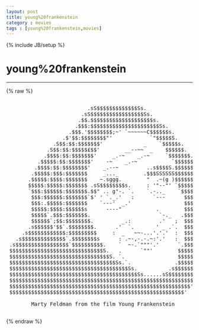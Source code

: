 ```yaml
---
layout: post
title: young%20frankenstein
category : movies
tags : [young%20frankenstein,movies]
---
```

{% include JB/setup %}
# young%20frankenstein
---
{% raw %}
<pre>

                          .sS$$$$$$$$$$$$$Ss.
                        .sS$$$$$$$$$$$$$$$$$Ss.
                       .$$.$$$$$$$$$$$$$$$$$$$$s.
                      .$$$:$$$$$$$$$$$$$$$$$$$$$$Ss.
                    .$$$.&#039;$$$$$$$$;~&#039; `~~~~~~C$$$$$$s.
                  .$&#039;$$:$$$$$$$$&quot;&#039;            `&quot;$$$$$S.
               .S$$:$$:$$$$$$$&#039;             _    `$$$$$s.
             .S$$:$$:$$$$$£$$&#039;        __--~~  _    $$$$$$.
            .$$$$:$$:$$$$$$$&#039;     _.-~    _.-~     `$$$$$$$.
          .$$$$$:$$:$$$$$$$&#039;    -~    _.-~           `$$$$$$.
         .$$$$:$$:$$$$$$$$&#039;    _.--~         ..s$$$$S.$$$$$$$s.
        .$$$$$:$$$:$$$$$$$     _..._        .$$$SSSSSS$$$$$$$$$.
       .$$$$$:$$$$:$$$$$$$    ~.sggg.        &quot;  .~(g )$$$$$$$$$$.
       $$$$$:$$$$$:$$$$$$$ .sS$$$$$$$$s.     : &#039;&quot;--&quot;&#039; `$$$$$$$$$$.
       `$$$:$$$$$$:$$$$$$$.$$&quot; .. g&quot;-. `.    `.-.._    `$$$$$$$$$$
        $$$:$$$$$$:$$$$$$$`$&#039; &#039; `._.&#039;   :      `---      $$$$$$$$$.
        $$$:.$$$$$:$$$$$$$    `---&#039;  _.&#039;                 $$$$$$$$$$$.
        $$$$$:$$$$:$$$$$$s      ----&quot;           .        $$$$$$$$$$$$.
        $$$$$`.$$$:$$$$$$$.                      `-._   .$$$$$$$$$$$$$$Sss.
        $$$$$$`;$$:$$$$$$$$.         _.:         .&#039;   ;  $$$$$$$$$$$$$$$$$$$.
       .s$$$$$$&#039;$$`.$$$$$$$$.      .&#039;  `.       &#039; _ .`.  $$$$$$$$$$$$$$$$$$$$Ss.
     .s$$$$$$$$$$$$:$$$$$$$$$     :  _   ~~-...&#039;.&#039;.&#039;  :  $$$$$$$$$$$$$$$$$$$$$$$
   .s$$$$$$$$$$$$$$`.$$$$$$$$s      : .~-,-.-.~:&#039;.&#039;   :  $$$$$$$$$$$$$$$$$$$$$$
 .s$$$$$$$$$$$$$$$$$`$$$$$$$$$$.    `  ~-.`&quot;&quot;&quot;&#039;.&#039;      `.$$$$$$$$$$$$$$$$$$$&#039;
 $$$$$$$$$$$$$$$$$$$$$$$$$$$$$$S.   .      `&quot;&quot;&#039;        $$$$$$$$$$$$$$$$$$&#039;
 $$$$$$$$$$$$$$$$$$$$$$$$$$$$$$$$S. `.                 $$$$$$$$$$$$$$$$&#039;
 $$$$$$$$$$$$$$$$$$$$$$$$$$$$$$$$$$Ss.`.              .$$$$$$$$$$$$$$&#039;
 $$$$$$$$$$$$$$$$$$$$$$$$$$$$$$$$$$$$$$Ss.          .s$$$$$$$$$$$$&#039;
 $$$$$$$$$$$$$$$$$$$$$$$$$$$$$$$$$$$$$$$$$Ss......sS$$$$$$$$$$$&#039;
 $$$$$$$$$$$$$$$$$$$$$$$$$$$$$$$$$$$$$$$$$$$$$$$$$$$$$$$$$$$$&#039;
 $$$$$$$$$$$$$$$$$$$$$$$$$$$$$$$$$$$$$$$$$$$$$$$$$$$$$$$$$$&#039;
 $$$$$$$$$$$$$$$$$$$$$$$$$$$$$$$$$$$$$$$$$$$$$$$$$$$$$$$$&#039;

        Marty Feldman from the film Young Frankenstein
 </pre>
{% endraw %}
